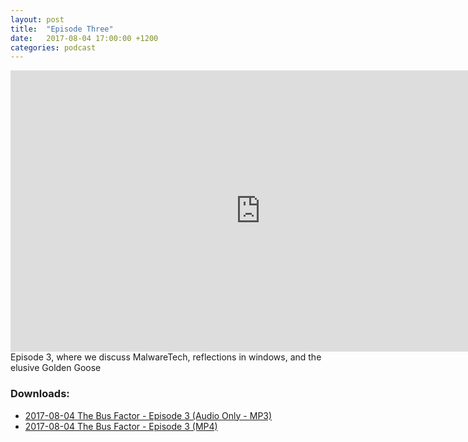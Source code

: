 ```yaml
---
layout: post
title:  "Episode Three"
date:   2017-08-04 17:00:00 +1200
categories: podcast
---
```

<iframe id="ytplayer" type="text/html" width="800" height="450" src="https://www.youtube.com/embed/efWTNIiI8xw" frameborder="0" allowFullScreen="yes"></iframe>
Episode 3, where we discuss MalwareTech, reflections in windows, and the elusive Golden Goose

<h3>Downloads:</h3>
<ul>
<li><a href="https://downloads.thebusfactor.party/2017/2017-08-04-TBF-3.mp3">2017-08-04 The Bus Factor - Episode 3 (Audio Only - MP3)</a></li>
<li><a href="https://downloads.thebusfactor.party/2017/2017-08-04-TBF-3.mp4">2017-08-04 The Bus Factor - Episode 3 (MP4)</a></li>
